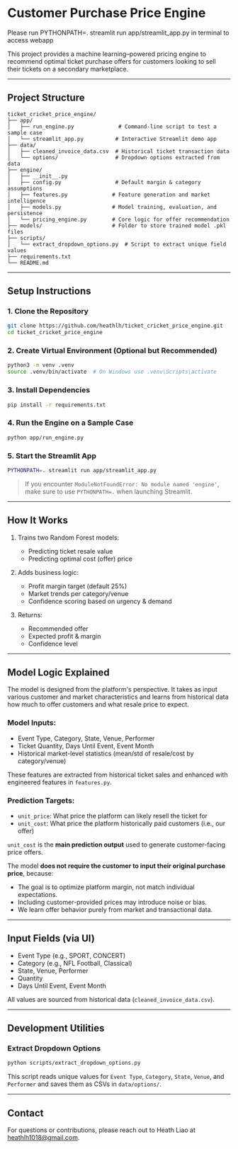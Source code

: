 # Customer Purchase Price Engine

Please run
    PYTHONPATH=. streamlit run app/streamlit_app.py
in terminal to access webapp

This project provides a machine learning–powered pricing engine to recommend optimal ticket purchase offers for customers looking to sell their tickets on a secondary marketplace.

---


## Project Structure

```
ticket_cricket_price_engine/
├── app/
│   ├── run_engine.py              # Command-line script to test a sample case
│   └── streamlit_app.py          # Interactive Streamlit demo app
├── data/
│   ├── cleaned_invoice_data.csv  # Historical ticket transaction data
│   └── options/                  # Dropdown options extracted from data
├── engine/
│   ├── __init__.py
│   ├── config.py                 # Default margin & category assumptions
│   ├── features.py              # Feature generation and market intelligence
│   ├── models.py                # Model training, evaluation, and persistence
│   └── pricing_engine.py        # Core logic for offer recommendation
├── models/                      # Folder to store trained model .pkl files
├── scripts/
│   └── extract_dropdown_options.py  # Script to extract unique field values
├── requirements.txt
└── README.md
```

---

## Setup Instructions

### 1. Clone the Repository
```bash
git clone https://github.com/heathlh/ticket_cricket_price_engine.git
cd ticket_cricket_price_engine
```

### 2. Create Virtual Environment (Optional but Recommended)
```bash
python3 -m venv .venv
source .venv/bin/activate  # On Windows use .venv\Scripts\activate
```

### 3. Install Dependencies
```bash
pip install -r requirements.txt
```

### 4. Run the Engine on a Sample Case
```bash
python app/run_engine.py
```

### 5. Start the Streamlit App
```bash
PYTHONPATH=. streamlit run app/streamlit_app.py
```

> If you encounter `ModuleNotFoundError: No module named 'engine'`, make sure to use `PYTHONPATH=.` when launching Streamlit.

---

## How It Works

1. Trains two Random Forest models:
   - Predicting ticket resale value
   - Predicting optimal cost (offer) price

2. Adds business logic:
   - Profit margin target (default 25%)
   - Market trends per category/venue
   - Confidence scoring based on urgency & demand

3. Returns:
   - Recommended offer
   - Expected profit & margin
   - Confidence level

---

## Model Logic Explained

The model is designed from the platform's perspective. It takes as input various customer and market characteristics and learns from historical data how much to offer customers and what resale price to expect. 

### Model Inputs:
- Event Type, Category, State, Venue, Performer
- Ticket Quantity, Days Until Event, Event Month
- Historical market-level statistics (mean/std of resale/cost by category/venue)

These features are extracted from historical ticket sales and enhanced with engineered features in `features.py`.

### Prediction Targets:
- `unit_price`: What price the platform can likely resell the ticket for
- `unit_cost`: What price the platform historically paid customers (i.e., our offer)

`unit_cost` is the **main prediction output** used to generate customer-facing price offers. 

The model **does not require the customer to input their original purchase price**, because:
- The goal is to optimize platform margin, not match individual expectations.
- Including customer-provided prices may introduce noise or bias.
- We learn offer behavior purely from market and transactional data.

---

## Input Fields (via UI)
- Event Type (e.g., SPORT, CONCERT)
- Category (e.g., NFL Football, Classical)
- State, Venue, Performer
- Quantity
- Days Until Event, Event Month

All values are sourced from historical data (`cleaned_invoice_data.csv`).

---

## Development Utilities

### Extract Dropdown Options
```bash
python scripts/extract_dropdown_options.py
```
This script reads unique values for `Event Type`, `Category`, `State`, `Venue`, and `Performer` and saves them as CSVs in `data/options/`.

---

## Contact
For questions or contributions, please reach out to Heath Liao at heathlh1018@gmail.com.
